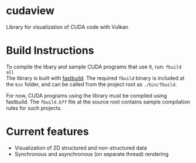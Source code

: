 # cudaview
Library for visualization of CUDA code with Vulkan

# Build Instructions
To compile the libary and sample CUDA programs that use it, run: `fbuild all`\
The library is built with [fastbuild](https://www.fastbuild.org/docs/home.html).
The required `fbuild` binary is included at the `bin` folder, and can be called
from the project root as `./bin/fbuild`. 

For now, CUDA programs using the library must be compiled using fastbuild.
The `fbuild.bff` file at the source root contains sample compilation rules for
such projects.

# Current features
* Visualization of 2D structured and non-structured data
* Synchronous and asynchronous (on separate thread) rendering
